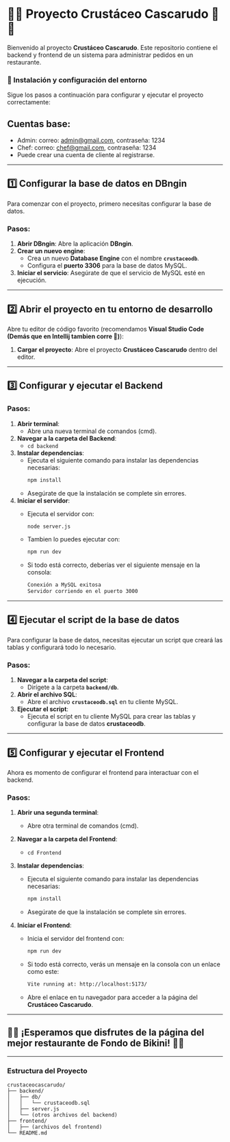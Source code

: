 # 🍔🦀 Proyecto Crustáceo Cascarudo 🦀🍔

Bienvenido al proyecto **Crustáceo Cascarudo**. Este repositorio contiene el backend y frontend de un sistema para administrar pedidos en un restaurante.

### 🚀 Instalación y configuración del entorno

Sigue los pasos a continuación para configurar y ejecutar el proyecto correctamente:

## Cuentas base:
* Admin: correo: admin@gmail.com, contraseña: 1234
* Chef: correo: chef@gmail.com, contraseña: 1234
* Puede crear una cuenta de cliente al registrarse.

---

## 1️⃣ Configurar la base de datos en DBngin

Para comenzar con el proyecto, primero necesitas configurar la base de datos.

### Pasos:

1. **Abrir DBngin**: Abre la aplicación **DBngin**.
2. **Crear un nuevo engine**:
   - Crea un nuevo **Database Engine** con el nombre **`crustaceodb`**.
   - Configura el **puerto 3306** para la base de datos MySQL.
3. **Iniciar el servicio**: Asegúrate de que el servicio de MySQL esté en ejecución.

---

## 2️⃣ Abrir el proyecto en tu entorno de desarrollo

Abre tu editor de código favorito (recomendamos **Visual Studio Code (Demás que en Intellij tambien corre 👀)**):

1. **Cargar el proyecto**: Abre el proyecto **Crustáceo Cascarudo** dentro del editor.

---

## 3️⃣ Configurar y ejecutar el Backend

### Pasos:

1. **Abrir terminal**:
   - Abre una nueva terminal de comandos (cmd).
2. **Navegar a la carpeta del Backend**:
   - `cd backend`
3. **Instalar dependencias**:
   - Ejecuta el siguiente comando para instalar las dependencias necesarias:
     ```bash
     npm install
     ```
   - Asegúrate de que la instalación se complete sin errores.
4. **Iniciar el servidor**:
   - Ejecuta el servidor con:
     ```bash
     node server.js
     ```

   - Tambien lo puedes ejecutar con:
     ```bash
     npm run dev
     ```

   - Si todo está correcto, deberías ver el siguiente mensaje en la consola:
     ```bash
     Conexión a MySQL exitosa
     Servidor corriendo en el puerto 3000
     ```

---

## 4️⃣ Ejecutar el script de la base de datos

Para configurar la base de datos, necesitas ejecutar un script que creará las tablas y configurará todo lo necesario.

### Pasos:

1. **Navegar a la carpeta del script**:
   - Dirígete a la carpeta **`backend/db`**.
2. **Abrir el archivo SQL**:
   - Abre el archivo **`crustaceodb.sql`** en tu cliente MySQL.
3. **Ejecutar el script**:
   - Ejecuta el script en tu cliente MySQL para crear las tablas y configurar la base de datos **crustaceodb**.

---

## 5️⃣ Configurar y ejecutar el Frontend

Ahora es momento de configurar el frontend para interactuar con el backend.

### Pasos:

1. **Abrir una segunda terminal**:
   - Abre otra terminal de comandos (cmd).
2. **Navegar a la carpeta del Frontend**:
   - `cd Frontend`
3. **Instalar dependencias**:
   - Ejecuta el siguiente comando para instalar las dependencias necesarias:
     ```bash
     npm install
     ```
   - Asegúrate de que la instalación se complete sin errores.
4. **Iniciar el Frontend**:

   - Inicia el servidor del frontend con:
     ```bash
     npm run dev
     ```
   - Si todo está correcto, verás un mensaje en la consola con un enlace como este:

     ```bash
     Vite running at: http://localhost:5173/
     ```

   - Abre el enlace en tu navegador para acceder a la página del **Crustáceo Cascarudo**.

---

## 🍔🦀 ¡Esperamos que disfrutes de la página del mejor restaurante de Fondo de Bikini! 🦀🍔

---
### Estructura del Proyecto

```plaintext
crustaceocascarudo/
├── backend/
│   ├── db/
│   │   └── crustaceodb.sql
│   ├── server.js
│   └── (otros archivos del backend)
├── frontend/
│   ├── (archivos del frontend)
└── README.md
```
